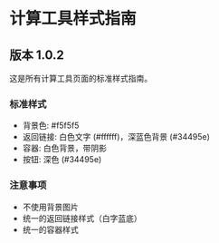 # 计算工具样式指南

## 版本 1.0.2

这是所有计算工具页面的标准样式指南。

### 标准样式
- 背景色: #f5f5f5
- 返回链接: 白色文字 (#ffffff)，深蓝色背景 (#34495e)
- 容器: 白色背景，带阴影
- 按钮: 深色 (#34495e)

### 注意事项
- 不使用背景图片
- 统一的返回链接样式（白字蓝底）
- 统一的容器样式 